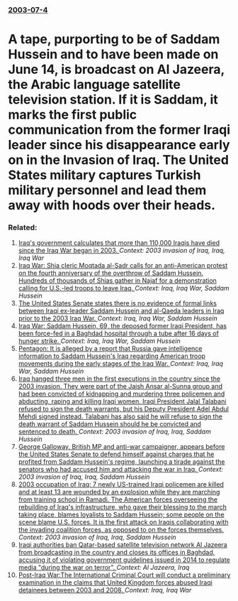 ### [2003-07-4](/news/2003/07/4/index.md)

#   A tape, purporting to be of Saddam Hussein and to have been made on June 14, is broadcast on Al Jazeera, the Arabic language satellite television station. If it is Saddam, it marks the first public communication from the former Iraqi leader since his disappearance early on in the Invasion of Iraq. The United States military captures Turkish military personnel and lead them away with hoods over their heads.




### Related:

1. [ Iraq's government calculates that more than 110,000 Iraqis have died since the Iraq War began in 2003. ](/news/2009/04/23/iraq-s-government-calculates-that-more-than-110-000-iraqis-have-died-since-the-iraq-war-began-in-2003.md) _Context: 2003 invasion of Iraq, Iraq, Iraq War_
2. [ Iraq War: Shia cleric Moqtada al-Sadr calls for an anti-American protest on the fourth anniversary of the overthrow of Saddam Hussein. Hundreds of thousands of Shias gather in Najaf for a  demonstration  calling for U.S.-led troops to leave Iraq. ](/news/2007/04/9/iraq-war-shia-cleric-moqtada-al-sadr-calls-for-an-anti-american-protest-on-the-fourth-anniversary-of-the-overthrow-of-saddam-hussein-hund.md) _Context: Iraq, Iraq War, Saddam Hussein_
3. [ The United States Senate states there is no evidence of formal links between Iraqi ex-leader Saddam Hussein and al-Qaeda leaders in Iraq prior to the 2003 Iraq War. ](/news/2006/09/8/the-united-states-senate-states-there-is-no-evidence-of-formal-links-between-iraqi-ex-leader-saddam-hussein-and-al-qaeda-leaders-in-iraq-pr.md) _Context: Iraq, Iraq War, Saddam Hussein_
4. [ Iraq War:  Saddam Hussein, 69, the deposed former Iraqi President, has been force-fed in a Baghdad hospital through a tube after 16 days of hunger strike. ](/news/2006/07/24/iraq-war-p-saddam-hussein-69-the-deposed-former-iraqi-president-has-been-force-fed-in-a-baghdad-hospital-through-a-tube-after-16-days-o.md) _Context: Iraq, Iraq War, Saddam Hussein_
5. [ Pentagon: It is alleged by a report that Russia gave intelligence information to Saddam Hussein's Iraq regarding American troop movements during the early stages of the Iraq War. ](/news/2006/03/24/pentagon-it-is-alleged-by-a-report-that-russia-gave-intelligence-information-to-saddam-hussein-s-iraq-regarding-american-troop-movements-d.md) _Context: Iraq, Iraq War, Saddam Hussein_
6. [ Iraq hanged three men in the first executions in the country since the 2003 invasion. They were part of the Jaish Ansar al-Sunna group and had been convicted of kidnapping and murdering three policemen and abducting, raping and killing Iraqi women. Iraqi President Jalal Talabani refused to sign the death warrants, but his Deputy President Adel Abdul Mehdi signed instead. Talabani has also said he will refuse to sign the death warrant of Saddam Hussein should he be convicted and sentenced to death. ](/news/2005/09/1/iraq-hanged-three-men-in-the-first-executions-in-the-country-since-the-2003-invasion-they-were-part-of-the-jaish-ansar-al-sunna-group-and.md) _Context: 2003 invasion of Iraq, Iraq, Saddam Hussein_
7. [ George Galloway, British MP and anti-war campaigner, appears before the United States Senate to defend himself against charges that he profited from Saddam Hussein's regime, launching a tirade against the senators who had accused him and attacking the war in Iraq. ](/news/2005/05/17/george-galloway-british-mp-and-anti-war-campaigner-appears-before-the-united-states-senate-to-defend-himself-against-charges-that-he-prof.md) _Context: 2003 invasion of Iraq, Iraq, Saddam Hussein_
8. [ 2003 occupation of Iraq: 7 newly US-trained Iraqi policemen are killed and at least 13 are wounded by an explosion while they are marching from training school in Ramadi. The American forces overseeing the rebuilding of Iraq's infrastructure, who gave their blessing to the march taking place, blames loyalists to Saddam Hussein; some people on the scene blame U.S. forces. It is the first attack on Iraqis collaborating with the invading coalition forces, as opposed to on the forces themselves. ](/news/2003/07/5/2003-occupation-of-iraq-7-newly-us-trained-iraqi-policemen-are-killed-and-at-least-13-are-wounded-by-an-explosion-while-they-are-marching.md) _Context: 2003 invasion of Iraq, Iraq, Saddam Hussein_
9. [Iraqi authorities ban Qatar-based satellite television network Al Jazeera from broadcasting in the country and closes its offices in Baghdad, accusing it of violating government guidelines issued in 2014 to regulate media "during the war on terror". ](/news/2016/04/27/iraqi-authorities-ban-qatar-based-satellite-television-network-al-jazeera-from-broadcasting-in-the-country-and-closes-its-offices-in-baghdad.md) _Context: Al Jazeera, Iraq_
10. [Post-Iraq War:The International Criminal Court will conduct a preliminary examination in the claims that United Kingdom forces abused Iraqi detainees between 2003 and 2008. ](/news/2014/05/13/post-iraq-war-pthe-international-criminal-court-will-conduct-a-preliminary-examination-in-the-claims-that-united-kingdom-forces-abused-iraqi.md) _Context: Iraq, Iraq War_
